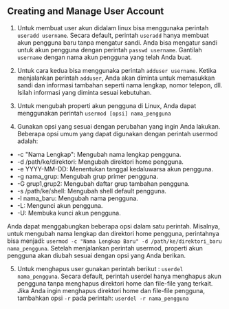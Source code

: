 ## Creating and Manage User Account

1. Untuk membuat user akun didalam linux bisa menggunaka perintah `useradd username`. Secara default, perintah `useradd` hanya membuat akun pengguna baru tanpa mengatur sandi. Anda bisa mengatur sandi untuk akun pengguna dengan perintah `passwd username`. Gantilah `username` dengan nama akun pengguna yang telah Anda buat.

2. Untuk cara kedua bisa menggunaka perintah `adduser username`. Ketika menjalankan perintah `adduser`, Anda akan diminta untuk memasukkan sandi dan informasi tambahan seperti nama lengkap, nomor telepon, dll. Isilah informasi yang diminta sesuai kebutuhan.

3. Untuk mengubah properti akun pengguna di Linux, Anda dapat menggunakan perintah `usermod [opsi] nama_pengguna`

4. Gunakan opsi yang sesuai dengan perubahan yang ingin Anda lakukan. Beberapa opsi umum yang dapat digunakan dengan perintah usermod adalah:

- -c "Nama Lengkap": Mengubah nama lengkap pengguna.
- -d /path/ke/direktori: Mengubah direktori home pengguna.
- -e YYYY-MM-DD: Menentukan tanggal kedaluwarsa akun pengguna.
- -g nama_grup: Mengubah grup primer pengguna.
- -G grup1,grup2: Mengubah daftar grup tambahan pengguna.
- -s /path/ke/shell: Mengubah shell default pengguna.
- -l nama_baru: Mengubah nama pengguna.
- -L: Mengunci akun pengguna.
- -U: Membuka kunci akun pengguna.

Anda dapat menggabungkan beberapa opsi dalam satu perintah. Misalnya, untuk mengubah nama lengkap dan direktori home pengguna, perintahnya bisa menjadi: `usermod -c "Nama Lengkap Baru" -d /path/ke/direktori_baru nama_pengguna`. Setelah menjalankan perintah usermod, properti akun pengguna akan diubah sesuai dengan opsi yang Anda berikan.

5. Untuk menghapus user gunakan perintah berikut : `userdel nama_pengguna`. Secara default, perintah userdel hanya menghapus akun pengguna tanpa menghapus direktori home dan file-file yang terkait. Jika Anda ingin menghapus direktori home dan file-file pengguna, tambahkan opsi `-r` pada perintah: `userdel -r nama_pengguna`

